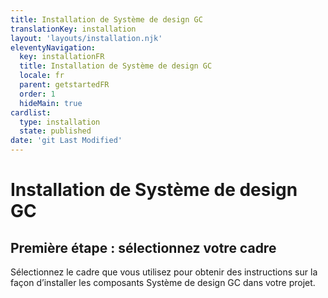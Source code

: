 ```yaml
---
title: Installation de Système de design GC
translationKey: installation
layout: 'layouts/installation.njk'
eleventyNavigation:
  key: installationFR
  title: Installation de Système de design GC
  locale: fr
  parent: getstartedFR
  order: 1
  hideMain: true
cardlist:
  type: installation
  state: published
date: 'git Last Modified'
---
```


# Installation de Système de design GC

## Première étape : sélectionnez votre cadre

Sélectionnez le cadre que vous utilisez pour obtenir des instructions sur la façon d’installer les composants Système de design GC dans votre projet.
